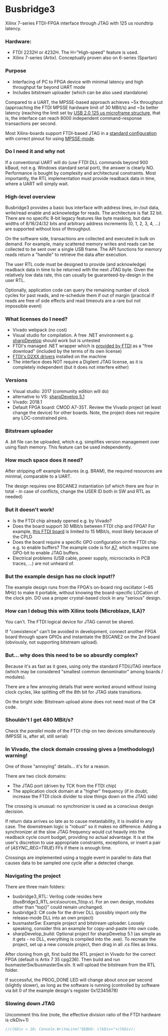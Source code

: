 # Busbridge3
Xilinx 7-series FTDI-FPGA interface through JTAG with 125 us roundtrip latency. 

### Hardware:
* FTDI 2232H or 4232H. The H="High-speed" feature is used.
* Xilinx 7-series (Artix). Conceptually proven also on 6-series (Spartan)

### Purpose
* Interfacing of PC to FPGA device with minimal latency and high throughput far beyond UART mode
* Includes bitstream uploader (which can be also used standalone)

Compared to a UART, the MPSSE-based approach achieves ~5x throughput (approaching the FTDI MPSSE hardware limit of 30 MBit/s) and ~3x better latency (reaching the limit set by [USB 2.0 125 us microframe structure](http://www.usbmadesimple.co.uk/ums_6.htm), that is, the interface can reach 8000 independent command-response transactions per second.

Most Xilinx-boards support FTDI-based JTAG in a [standard configuration](https://www.ftdichip.com/Support/Documents/AppNotes/AN_129_FTDI_Hi_Speed_USB_To_JTAG_Example.pdf) with correct pinout for using [MPSSE-mode](https://www.ftdichip.com/Support/Documents/AppNotes/AN_135_MPSSE_Basics.pdf). 

### Do I need it and why not
If a conventional UART will do (use FTDI DLL commands beyond 900 kBaud, not e.g. Windows standard serial port), the answer is clearly NO. Performance is bought by complexity and architectural constraints. Most importantly, the RTL implementation must provide readback data in time, where a UART will simply wait.

### High-level overview
Busbridge3 provides a basic bus interface with address lines, in-/out data, write/read enable and acknowledge for reads. The architecture is flat 32 bit. There are no specific 8-bit legacy features like byte masking, but data widths of 8/16/24/32 bits and arbitrary address increments (0, 1, 2, 3, 4, ...) are supported without loss of throughput.

On the software side, transactions are collected and executed in bulk on demand. For example, many scattered memory writes and reads can be collected to be sent over a single USB frame. The API functions for memory reads return a "handle" to retrieve the data after execution.

The user RTL code must be designed to provide (and acknowledge) readback data in time to be returned with the next JTAG byte. Given the relatively low data rate, this can usually be guaranteed-by-design in the user RTL. 

Optionally, application code can query the remaining number of clock cycles for past reads, and re-schedule them if out of margin (practical if reads are free of side effects and read timeouts are a rare but not impossible event)

### What licenses do I need?
* Vivado webpack (no cost)
* Visual studio for compilation. A free .NET environment e.g. [sharpDevelop](https://sourceforge.net/projects/sharpdevelop/) should work but is untested
* FTDI's managed .NET wrapper which is [provided by FTDI](https://www.ftdichip.com/Support/SoftwareExamples/CodeExamples/CSharp.htm) as a "free download" (included by the terms of its own license)
* [FTDI's D2XX drivers](https://www.ftdichip.com/Drivers/D2XX.htm) installed on the machine
* The interface does NOT require a Digilent JTAG license, as it is completely independent (but it does not interfere either)

### Versions
* Visual studio: 2017 (community edition will do)
* alternative to VS: [sharpDevelop 5.1](https://sourceforge.net/projects/sharpdevelop/)
* Vivado: 2018.1
* Default FPGA board: CMOD A7-35T. Review the Vivado project (at least change the device) for other boards. Note, the project does not require any LOC-constrained pins.

### Bitstream uploader
A .bit file can be uploaded, which e.g. simplifies version management over using flash memory. This feature can be used independently.

### How much space does it need?
After stripping off example features (e.g. BRAM), the required resources are minimal, comparable to a UART. 

The design requires one BSCANE2 instantiation (of which there are four in total - in case of conflicts, change the USER ID both in SW and RTL as needed)

### But it doesn't work!
* Is the FTDI chip already opened e.g. by Vivado?
* Does the board support 30 MBit/s between FTDI chip and FPGA? For example, [this FTDI board](https://shop.trenz-electronic.de/en/Products/Trenz-Electronic/Open-Hardware/Xmod-FTDI-JTAG-Adapter/) is limited to 15 MBit/s, most likely because of the CPLD
* Does the board require a specific GPO configuration on the FTDI chip e.g. to enable buffers? The example code is for [
A7](https://store.digilentinc.com/cmod-a7-breadboardable-artix-7-fpga-module/), which requires one GPO-bit to enable JTAG buffers.
* Electrical problems (USB cable, power supply, microcracks in PCB traces, ...) are not unheard of.

### But the example design has no clock input!?
The example design runs from the FPGA's on-board ring oscillator (~65 MHz) to make it portable, without knowing the board-specific LOCation of the clock pin. DO use a proper crystal-based clock in any "serious" design.

### How can I debug this with Xilinx tools (Microblaze, ILA)?
You can't. The FTDI logical device for JTAG cannot be shared.

If "coexistence" can't be avoided in development, connect another FPGA board through spare GPIOs and instantiate the BSCANE2 on the 2nd board (obviously, not supporting bitstream upload).

### But... why does this need to be so absurdly complex?
Because it's as fast as it goes, using only the standard FTDI/JTAG interface (which may be considered "smallest common denominator" among boards / modules). 

There are a few annoying details that were worked around without losing clock cycles, like splitting off the 8th bit for JTAG state transitions.  

On the bright side: Bitstream upload alone does not need most of the C# code.

### Shouldn't I get 480 MBit/s?
Check the *parallel* mode of the FTDI chip on two devices simultaneously (MPSSE is, after all, still serial)

### In Vivado, the clock domain crossing gives a (methodology) warning!
One of those "annoying" details... it's for a reason.

There are two clock domains:
* The JTAG port (driven by TCK from the FTDI chip)
* The application clock domain at a "higher" frequency (if in doubt, increase the FTDI clock divider to slow things down on the JTAG side)

The crossing is unusual: no synchronizer is used as a conscious design decision. 

If return data arrives so late as to cause metastability, it is invalid in any case. The downstream logic is "robust" so it makes no difference. Adding a synchronizer at the slow JTAG frequency would cut heavily into the readback cycle count budget, providing no actual advantage.
It is at the user's discretion to use appropriate constraints, exceptions, or insert a pair of (*ASYNC_REG=TRUE*) FFs if there is enough time.

Crossings are implemented using a toggle event in parallel to data that causes data to be sampled one cycle after a detected change.

### Navigating the project
There are three main folders:
* busbridge3_RTL: Verilog code resides here (busBridge3_RTL.srcs\sources_1\top.v). For an own design, modules other than "top()" could remain unchanged. 
* busbridge3: C# code for the driver DLL (possibly import only the release-mode DLL into an own project)
* busmasterSw: Example project and bitstream uploader. Loosely speaking, consider this an example for copy-and-paste into own code.
* sharpDevelop_build: Optional project for sharpDevelop 5.1 (as simple as it gets - no DLL, everything is compiled into the .exe). To recreate the project, set up a new console project, then drag in all .cs files as links.

After cloning from git, first build the RTL project in Vivado for the correct FPGA (default is Artix 7 35 cpg236). Then build and run busmasterSw/busmasterSw.sln. It will upload the bitstream from the RTL folder.

If successful, the PROG_DONE LED will change about once per second (slightly slower), as long as the software is running (controlled by software via bit 0 of the example design's register 0x12345678)

### Slowing down JTAG
Uncomment this line (note, the effective division ratio of the FTDI hardware is clkDiv+1)
```C#
//clkDiv = 10; Console.WriteLine("DEBUG: clkDiv="+clkDiv);
```
